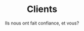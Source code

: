 ---
title: Clients
description: >-
  This is a desc
titre: Nos clients
subtitle: Ils nous ont fait confiance, et vous?
slug: clients
layout: clients
image: /img/contact.jpg
noindex: true
draft: false
---